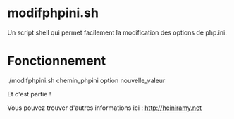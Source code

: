 modifphpini.sh
==============

Un script shell qui permet facilement la modification des options de php.ini.

Fonctionnement
=============

./modifphpini.sh chemin_phpini option nouvelle_valeur

Et c'est partie !

Vous pouvez trouver d'autres informations ici : http://hciniramy.net

